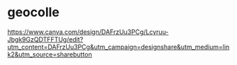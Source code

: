 # geocolle

https://www.canva.com/design/DAFrzUu3PCg/Lcyruu-Jbgk9GzQDTFFTUg/edit?utm_content=DAFrzUu3PCg&utm_campaign=designshare&utm_medium=link2&utm_source=sharebutton
